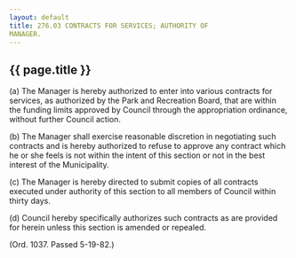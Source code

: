 ```yaml
---
layout: default 
title: 276.03 CONTRACTS FOR SERVICES; AUTHORITY OF
MANAGER.
---
```


{{ page.title }}
----------------

​(a) The Manager is hereby authorized to enter into various contracts
for services, as authorized by the Park and Recreation Board, that are
within the funding limits approved by Council through the appropriation
ordinance, without further Council action.

​(b) The Manager shall exercise reasonable discretion in negotiating
such contracts and is hereby authorized to refuse to approve any
contract which he or she feels is not within the intent of this section
or not in the best interest of the Municipality.

​(c) The Manager is hereby directed to submit copies of all contracts
executed under authority of this section to all members of Council
within thirty days.

​(d) Council hereby specifically authorizes such contracts as are
provided for herein unless this section is amended or repealed.

(Ord. 1037. Passed 5-19-82.)
